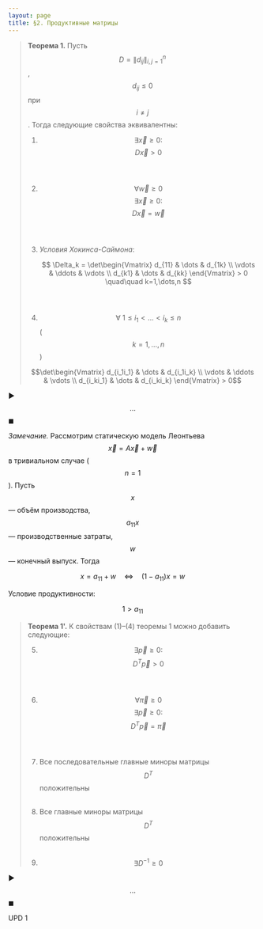 ```yaml
---
layout: page
title: §2. Продуктивные матрицы
---
```




> **Теорема 1.** Пусть $$D = \|d_{ij}\|_{i,j=1}^n$$, $$d_{ij} \leq 0$$ при $$i \neq j$$. Тогда следующие свойства эквивалентны:
>
> 1. $$\exists \vec x \geq 0:$$ $$D\vec x > 0$$ <br> <br>
> 
> 2. $$\forall \vec w \geq 0$$ $$\exists \vec x \geq 0:$$ $$D\vec x = \vec w$$ <br> <br>
> 
> 3. *Условия Хокинса-Саймона*: 
>     
>     $$ \Delta_k = \det\begin{Vmatrix}
d_{11} & \dots & d_{1k} \\
\vdots & \ddots & \vdots \\
d_{k1} & \dots & d_{kk}
\end{Vmatrix} > 0 \quad\quad k=1,\dots,n $$ <br> <br>
>
> 4. $$\forall\ 1 \leq i_1 < \dots < i_k \leq n$$ ($$k=1,\dots,n$$) 
> 
> $$\det\begin{Vmatrix}
d_{i_1i_1} & \dots & d_{i_1i_k} \\
\vdots & \ddots & \vdots \\
d_{i_ki_1} & \dots & d_{i_ki_k}
\end{Vmatrix} > 0$$



▶︎ $$\dots$$ ◼︎

*Замечание.* Рассмотрим статическую модель Леонтьева $$\vec x = A\vec x + \vec w$$ в тривиальном случае ($$n=1$$). Пусть $$x$$ &mdash; объём производства, $$a_{11}x$$ &mdash; производственные затраты, $$w$$ &mdash; конечный выпуск. Тогда

$$x = a_{11} + w \quad \Leftrightarrow \quad (1-a_{11})x = w$$

Условие продуктивности:

$$1 > a_{11}$$





> **Теорема 1'.** К свойствам (1)&ndash;(4) теоремы 1 можно добавить следующие:
> 
> 5. $$\exists \vec p \geq 0:$$ $$D^T\vec p > 0$$ <br> <br>
> 
> 6. $$\forall \vec\pi \geq 0$$ $$\exists \vec p \geq 0:$$ $$D^T\vec p = \vec\pi$$ <br> <br>
> 
> 7. Все последовательные главные миноры матрицы $$D^T$$ положительны <br> <br>
> 
> 8. Все главные миноры матрицы $$D^T$$ положительны <br> <br>
> 
> 9. $$\exists D^{-1} \geq 0$$ $$ $$



▶︎ $$\dots$$ ◼︎

UPD 1
